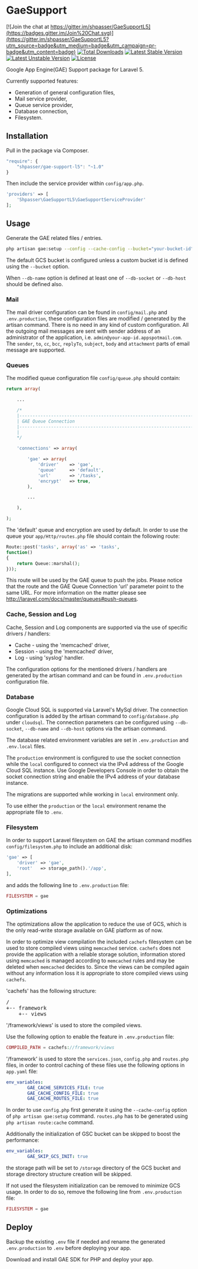 # GaeSupport

[![Join the chat at https://gitter.im/shpasser/GaeSupportL5](https://badges.gitter.im/Join%20Chat.svg)](https://gitter.im/shpasser/GaeSupportL5?utm_source=badge&utm_medium=badge&utm_campaign=pr-badge&utm_content=badge)
[![Total Downloads](https://poser.pugx.org/laravel/framework/d/total.svg)](https://packagist.org/packages/shpasser/gae-support-l5)
[![Latest Stable Version](https://poser.pugx.org/laravel/framework/v/stable.svg)](https://packagist.org/packages/shpasser/gae-support-l5)
[![Latest Unstable Version](https://poser.pugx.org/laravel/framework/v/unstable.svg)](https://packagist.org/packages/shpasser/gae-support-l5)
[![License](https://poser.pugx.org/laravel/framework/license.svg)](https://packagist.org/packages/shpasser/gae-support-l5)

Google App Engine(GAE) Support package for Laravel 5.

Currently supported features:
- Generation of general configuration files,
- Mail service provider,
- Queue service provider,
- Database connection,
- Filesystem.

## Installation

Pull in the package via Composer.

```js
"require": {
    "shpasser/gae-support-l5": "~1.0"
}
```

Then include the service provider within `config/app.php`.

```php
'providers' => [
    'Shpasser\GaeSupportL5\GaeSupportServiceProvider'
];
```

## Usage

Generate the GAE related files / entries.

```bash
php artisan gae:setup --config --cache-config --bucket="your-bucket-id" --db-socket="cloud-sql-instance-socket-connection-string" --db-name="cloud-sql-database-name" --db-host="cloud-sql-instance-ipv4-address" your-app-id
```

The default GCS bucket is configured unless a custom bucket id is defined using
the `--bucket` option.

When `--db-name` option is defined at least one of `--db-socket` or `--db-host` should be defined also.

### Mail

The mail driver configuration can be found in `config/mail.php` and `.env.production`,
these configuration files are modified / generated by the artisan command. There is
no need in any kind of custom configuration. All the outgoing mail messages are sent
with sender address of an administrator of the application, i.e. `admin@your-app-id.appspotmail.com`.
The `sender`, `to`, `cc`, `bcc`, `replyTo`, `subject`, `body` and `attachment`
parts of email message are supported.

### Queues

The modified queue configuration file `config/queue.php` should contain:

```php
return array(

	...

	/*
	|--------------------------------------------------------------------------
	| GAE Queue Connection
	|--------------------------------------------------------------------------
	|
	*/

	'connections' => array(

		'gae' => array(
			'driver'	=> 'gae',
			'queue'		=> 'default',
			'url'		=> '/tasks',
			'encrypt'	=> true,
		),

		...

	),

);
```

The 'default' queue and encryption are used by default.
In order to use the queue your `app/Http/routes.php` file should contain the following route:

```php
Route::post('tasks', array('as' => 'tasks',
function()
{
	return Queue::marshal();
}));
```

This route will be used by the GAE queue to push the jobs. Please notice that the route
and the GAE Queue Connection 'url' parameter point to the same URL.
For more information on the matter please see http://laravel.com/docs/master/queues#push-queues.

### Cache, Session and Log

Cache, Session and Log components are supported via the use of specific drivers / handlers:

- Cache     - using the 'memcached' driver,
- Session   - using the 'memcached' driver,
- Log       - using 'syslog' handler.

The configuration options for the mentioned drivers / handlers are generated by the artisan command
and can be found in `.env.production` configuration file.

### Database

Google Cloud SQL is supported via Laravel's MySql driver. The connection configuration is added by 
the artisan command to `config/database.php` under `cloudsql`. The connection parameters can be 
configured using `--db-socket`, `--db-name` and `--db-host` options via the artisan command.

The database related environment variables are set in `.env.production` and `.env.local` files.

The `production` environment is configured to use the socket connection while the `local` configured
to connect via the IPv4 address of the Google Cloud SQL instance. Use Google Developers Console in
order to obtain the socket connection string and enable the IPv4 address of your database instance.  

The migrations are supported while working in `local` environment only.   

To use either the `production` or the `local` environment rename the appropriate file to `.env`.

### Filesystem

In order to support Laravel filesystem on GAE the artisan command modifies `config/filesystem.php`
to include an additional disk: 

```php
'gae' => [
    'driver' => 'gae',
    'root'   => storage_path().'/app',
],
```

and adds the following line to `.env.production` file:
 
```php
FILESYSTEM = gae
```

### Optimizations

The optimizations allow the application to reduce the use of GCS, which is the only read-write
storage available on GAE platform as of now.

In order to optimize view compilation the included `cachefs` filesystem can be used to store
compiled views using `memcached` service. `cachefs` does not provide the application with a
reliable storage solution, information stored using `memcached` is managed according to
`memcached` rules and may be deleted when `memcached` decides to. Since the views can
be compiled again without any information loss it is appropriate to store compiled
views using `cachefs`. 

'cachefs' has the following structure:

<pre>
/
+-- framework
    +-- views 
</pre>

'/framework/views' is used to store the compiled views.

Use the following option to enable the feature in `.env.production` file:
```php
COMPILED_PATH = cachefs://framework/views
```

'/framework' is used to store the `services.json`, `config.php` and `routes.php` files,
in order to control caching of these files use the following options in `app.yaml` file:
```yml
env_variables:
        GAE_CACHE_SERVICES_FILE: true
        GAE_CACHE_CONFIG_FILE: true
        GAE_CACHE_ROUTES_FILE: true
```

In order to use `config.php` first generate it using the `--cache-config` option of
`php artisan gae:setup` command. `routes.php` has to be generated using 
`php artisan route:cache` command.

Additionally the initialization of GSC bucket can be skipped to boost the performance: 
```yml
env_variables:
        GAE_SKIP_GCS_INIT: true
```
the storage path will be set to `/storage` directory of the GCS bucket and storage
directory structure creation will be skipped.
   
If not used the filesystem initialization can be removed to minimize GCS usage. In order to
do so, remove the following line from `.env.production` file:
                                                                              
```php
FILESYSTEM = gae
```

## Deploy

Backup the existing `.env` file if needed and rename the generated `.env.production` to `.env`
before deploying your app.

Download and install GAE SDK for PHP and deploy your app.
